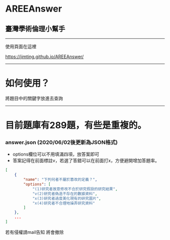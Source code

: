 # AREEAnswer

## 臺灣學術倫理小幫手

----------

使用頁面在這裡

https://jimting.github.io/AREEAnswer/

----------

# 如何使用？

將題目中的關鍵字放進去查詢

----------

# 目前題庫有289題，有些是重複的。


### answer.json (2020/06/02後更新為JSON格式)

* options欄位可以不用填滿四項，放答案即可
* 答案記得在前面標註v，若選了答錯可以在前面打x，方便避開增加答題率。

```json
[
	{
		"name": "下列何者不屬於篡改的定義？",
		"options": [
			"(1)研究者故意修改不合於研究假設的研究結果",
			"v(2)研究者偽造不存在的數據資料",
			"x(3)研究者過度美化現有的研究圖片",
			"x(4)研究者不合理地操弄研究資料"
		]
	},
	...
]
```

若有侵權請mail告知 將會撤除
